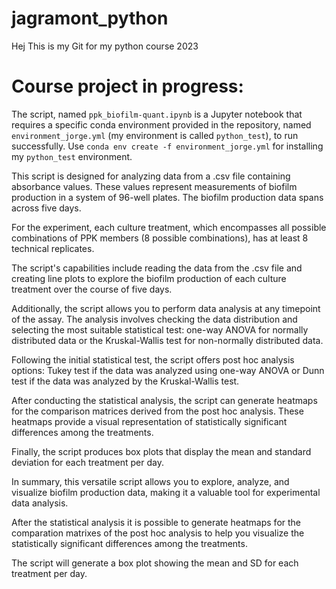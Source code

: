 # jagramont_python

Hej
This is my Git for my python course 2023 

# Course project in progress:

The script, named `ppk_biofilm-quant.ipynb` is a Jupyter notebook that requires a specific conda environment provided in the repository, named `environment_jorge.yml` (my environment is called `python_test`), to run successfully. Use `conda env create -f environment_jorge.yml` for installing my `python_test` environment.


This script is designed for analyzing data from a .csv file containing absorbance values. These values represent measurements of biofilm production in a system of 96-well plates. The biofilm production data spans across five days.

For the experiment, each culture treatment, which encompasses all possible combinations of PPK members (8 possible combinations), has at least 8 technical replicates.

The script's capabilities include reading the data from the .csv file and creating line plots to explore the biofilm production of each culture treatment over the course of five days.

Additionally, the script allows you to perform data analysis at any timepoint of the assay. The analysis involves checking the data distribution and selecting the most suitable statistical test: one-way ANOVA for normally distributed data or the Kruskal-Wallis test for non-normally distributed data.

Following the initial statistical test, the script offers post hoc analysis options: Tukey test if the data was analyzed using one-way ANOVA or Dunn test if the data was analyzed by the Kruskal-Wallis test.

After conducting the statistical analysis, the script can generate heatmaps for the comparison matrices derived from the post hoc analysis. These heatmaps provide a visual representation of statistically significant differences among the treatments.

Finally, the script produces box plots that display the mean and standard deviation for each treatment per day.

In summary, this versatile script allows you to explore, analyze, and visualize biofilm production data, making it a valuable tool for experimental data analysis.

After the statistical analysis it is possible to generate heatmaps for the comparation matrixes of the post hoc analysis to help you visualize the statistically significant differences among the treatments.

The script will generate a box plot showing the mean and SD for each treatment per day. 